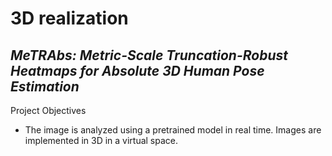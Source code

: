# 3D realization
## _MeTRAbs: Metric-Scale Truncation-Robust Heatmaps for Absolute 3D Human Pose Estimation_


Project Objectives
* The image is analyzed using a pretrained model in real time. Images are implemented in 3D in a virtual space.


